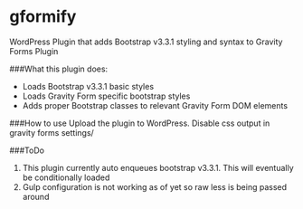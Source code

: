 gformify
======

WordPress Plugin that adds Bootstrap v3.3.1 styling and syntax to Gravity Forms Plugin

###What this plugin does:

+ Loads Bootstrap v3.3.1 basic styles
+ Loads Gravity Form specific bootstrap styles
+ Adds proper Bootstrap classes to relevant Gravity Form DOM elements

###How to use
Upload the plugin to WordPress.  Disable css output in gravity forms settings/

###ToDo
1. This plugin currently auto enqueues bootstrap v3.3.1.   This will eventually be conditionally loaded
2. Gulp configuration is not working as of yet so raw less is being passed around
